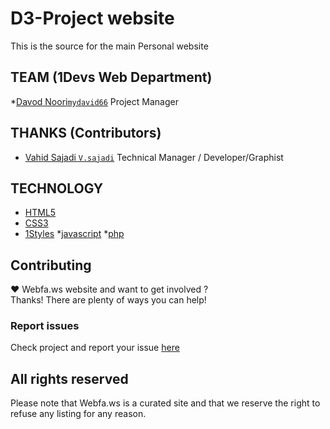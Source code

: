 
# D3-Project  website
This is the source for the main Personal website

## TEAM (1Devs Web Department)
*[Davod Noori`mydavid66`](https://github.com/mydavid66) Project Manager

## THANKS (Contributors)
* [Vahid Sajadi `V.sajadi`](https://github.com/v.sajadi) Technical Manager / Developer/Graphist

## TECHNOLOGY
* [HTML5](http://ali.md/wiki/html5)
* [CSS3](http://ali.md/css3ref)
* [1Styles](http://ali.md/1styles)
*[javascript](http://ali.md/javascript)
*[php](http://ali.md/php)




## Contributing
♥ Webfa.ws website and want to get involved ?  
Thanks! There are plenty of ways you can help!  

### Report issues
Check project and report your issue [here](https://github.com/D3-project)    


## All rights reserved ###
Please note that  Webfa.ws  is a curated site and that we reserve the right to refuse any listing for any reason.  
  


